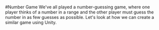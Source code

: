 #Number Game
We've all played a number-guessing game, where one player thinks of a number in a range and the other player must guess the number in as few guesses as possible.  Let's look at how we can create a similar game using Unity.